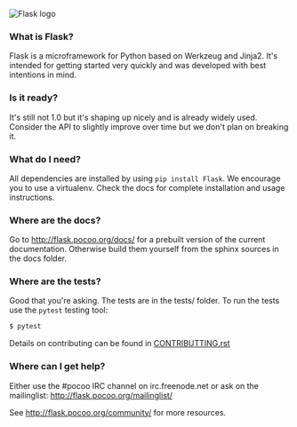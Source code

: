 ![Flask logo](http://flask.pocoo.org/docs/0.12/_images/logo-full.png "Flask")

### What is Flask?

Flask is a microframework for Python based on Werkzeug
and Jinja2.  It's intended for getting started very quickly
and was developed with best intentions in mind.

### Is it ready?

It's still not 1.0 but it's shaping up nicely and is
already widely used.  Consider the API to slightly
improve over time but we don't plan on breaking it.

### What do I need?

All dependencies are installed by using `pip install Flask`.
We encourage you to use a virtualenv. Check the docs for
complete installation and usage instructions.

### Where are the docs?

Go to <http://flask.pocoo.org/docs/> for a prebuilt version
of the current documentation.  Otherwise build them yourself
from the sphinx sources in the docs folder.

### Where are the tests?

Good that you're asking.  The tests are in the
tests/ folder.  To run the tests use the
`pytest` testing tool:

```sh
$ pytest
```

Details on contributing can be found in [CONTRIBUTTING.rst](CONTRIBUTING.rst)

### Where can I get help?

Either use the #pocoo IRC channel on irc.freenode.net or
ask on the mailinglist: http://flask.pocoo.org/mailinglist/

See http://flask.pocoo.org/community/ for more resources.
